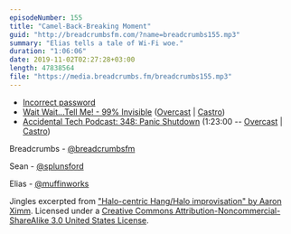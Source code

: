 ```yaml
---
episodeNumber: 155
title: "Camel-Back-Breaking Moment"
guid: "http://breadcrumbsfm.com/?name=breadcrumbs155.mp3"
summary: "Elias tells a tale of Wi-Fi woe."
duration: "1:06:06"
date: 2019-11-02T02:27:28+03:00
length: 47838564
file: "https://media.breadcrumbs.fm/breadcrumbs155.mp3"
---
```


- [Incorrect password](https://breadcrumbsfm.com/images/155/incorrect-password.jpeg)
- [Wait Wait...Tell Me! - 99% Invisible](http://feeds.99percentinvisible.org/~r/99percentinvisible/~3/vD0BEtSoVH0/) ([Overcast](https://overcast.fm/+DDytRwY) | [Castro](https://castro.fm/episode/eA8DDo))
- [Accidental Tech Podcast: 348: Panic Shutdown](https://atp.fm/episodes/348) (1:23:00 -- [Overcast](https://overcast.fm/+R7DX5okOo/1:23:00) | [Castro](https://castro.fm/episode/PMDVgE#1:23:00))

Breadcrumbs - [@breadcrumbsfm](https://twitter.com/breadcrumbsfm)

Sean - [@splunsford](https://twitter.com/splunsford)

Elias - [@muffinworks](https://twitter.com/muffinworks)

Jingles excerpted from ["Halo-centric Hang/Halo improvisation" by Aaron Ximm](http://freemusicarchive.org/music/aaron_ximm/handpans_and_the_hang/). Licensed under a [Creative Commons Attribution-Noncommercial-ShareAlike 3.0 United States License](http://creativecommons.org/licenses/by-nc-sa/3.0/us/).